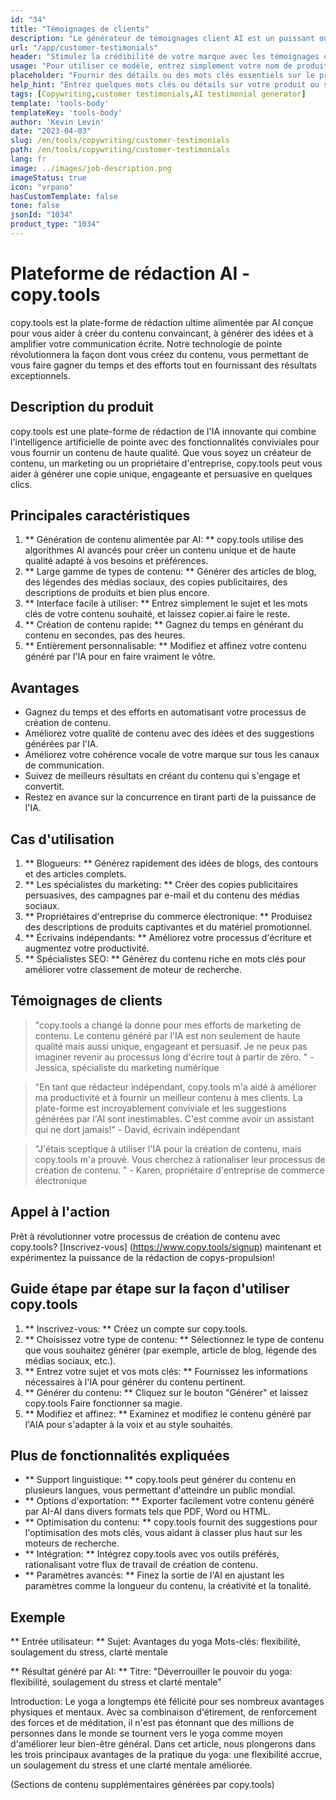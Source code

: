 ```yaml
---
id: "34"
title: "Témoignages de clients"
description: "Le générateur de témoignages client AI est un puissant outil basé sur l'IA qui aide à créer des témoignages clients réalistes et engageants pour vos produits ou services.  Économisez du temps et des efforts en générant des témoignages authentiques qui mettent en évidence les avantages et la valeur de vos offres."
url: "/app/customer-testimonials"
header: "Stimulez la crédibilité de votre marque avec les témoignages clients générés par l'IA."
usage: "Pour utiliser ce modèle, entrez simplement votre nom de produit ou de service, des mots clés ou des fonctionnalités clés, ainsi que les noms ou emplacements des clients que vous souhaitez inclure.  Cet outil générera ensuite un témoignage client convaincant et engageant en fonction de votre entrée."
placeholder: "Fournir des détails ou des mots clés essentiels sur le produit ou le service, par exemple  Nom du produit tel que «Yoga Mat», des fonctionnalités clés telles que «non-glissade», «respectueuse de l'environnement» ou des noms et emplacements de clients (facultatifs)."
help_hint: "Entrez quelques mots clés ou détails sur votre produit ou service, et nous créerons un témoignage client convaincant en fonction de votre contribution.  Facultativement, vous pouvez également fournir des noms et des emplacements de clients."
tags: [Copywriting,customer testimonials,AI testimonial generator]
template: 'tools-body'
templateKey: 'tools-body'
author: 'Kevin Levin'
date: "2023-04-03"
slug: /en/tools/copywriting/customer-testimonials
path: /en/tools/copywriting/customer-testimonials
lang: fr
image: ../images/job-description.png
imageStatus: true
icon: "vrpano"
hasCustomTemplate: false
tone: false
jsonId: "1034"
product_type: "1034"
---
```

# Plateforme de rédaction AI - copy.tools

copy.tools est la plate-forme de rédaction ultime alimentée par AI conçue pour vous aider à créer du contenu convaincant, à générer des idées et à amplifier votre communication écrite.  Notre technologie de pointe révolutionnera la façon dont vous créez du contenu, vous permettant de vous faire gagner du temps et des efforts tout en fournissant des résultats exceptionnels.

## Description du produit

copy.tools est une plate-forme de rédaction de l'IA innovante qui combine l'intelligence artificielle de pointe avec des fonctionnalités conviviales pour vous fournir un contenu de haute qualité.  Que vous soyez un créateur de contenu, un marketing ou un propriétaire d'entreprise, copy.tools peut vous aider à générer une copie unique, engageante et persuasive en quelques clics.

## Principales caractéristiques

1. ** Génération de contenu alimentée par AI: ** copy.tools utilise des algorithmes AI avancés pour créer un contenu unique et de haute qualité adapté à vos besoins et préférences.
 2. ** Large gamme de types de contenu: ** Générer des articles de blog, des légendes des médias sociaux, des copies publicitaires, des descriptions de produits et bien plus encore.
 3. ** Interface facile à utiliser: ** Entrez simplement le sujet et les mots clés de votre contenu souhaité, et laissez copier.ai faire le reste.
 4. ** Création de contenu rapide: ** Gagnez du temps en générant du contenu en secondes, pas des heures.
 5. ** Entièrement personnalisable: ** Modifiez et affinez votre contenu généré par l'IA pour en faire vraiment le vôtre.

## Avantages

- Gagnez du temps et des efforts en automatisant votre processus de création de contenu.
 - Améliorez votre qualité de contenu avec des idées et des suggestions générées par l'IA.
 - Améliorez votre cohérence vocale de votre marque sur tous les canaux de communication.
 - Suivez de meilleurs résultats en créant du contenu qui s'engage et convertit.
 - Restez en avance sur la concurrence en tirant parti de la puissance de l'IA.

## Cas d'utilisation

1. ** Blogueurs: ** Générez rapidement des idées de blogs, des contours et des articles complets.
 2. ** Les spécialistes du marketing: ** Créer des copies publicitaires persuasives, des campagnes par e-mail et du contenu des médias sociaux.
 3. ** Propriétaires d'entreprise du commerce électronique: ** Produisez des descriptions de produits captivantes et du matériel promotionnel.
 4. ** Écrivains indépendants: ** Améliorez votre processus d'écriture et augmentez votre productivité.
 5. ** Spécialistes SEO: ** Générez du contenu riche en mots clés pour améliorer votre classement de moteur de recherche.

## Témoignages de clients

> "copy.tools a changé la donne pour mes efforts de marketing de contenu. Le contenu généré par l'IA est non seulement de haute qualité mais aussi unique, engageant et persuasif. Je ne peux pas imaginer revenir au processus long  d'écrire tout à partir de zéro. "  - Jessica, spécialiste du marketing numérique

> "En tant que rédacteur indépendant, copy.tools m'a aidé à améliorer ma productivité et à fournir un meilleur contenu à mes clients. La plate-forme est incroyablement conviviale et les suggestions générées par l'AI sont inestimables. C'est comme avoir un assistant qui ne dort jamais!"  - David, écrivain indépendant

> "J'étais sceptique à utiliser l'IA pour la création de contenu, mais copy.tools m'a prouvé.  Vous cherchez à rationaliser leur processus de création de contenu. "  - Karen, propriétaire d'entreprise de commerce électronique

## Appel à l'action

Prêt à révolutionner votre processus de création de contenu avec copy.tools?  [Inscrivez-vous] (https://www.copy.tools/signup) maintenant et expérimentez la puissance de la rédaction de copys-propulsion!

## Guide étape par étape sur la façon d'utiliser copy.tools

1. ** Inscrivez-vous: ** Créez un compte sur copy.tools.
 2. ** Choisissez votre type de contenu: ** Sélectionnez le type de contenu que vous souhaitez générer (par exemple, article de blog, légende des médias sociaux, etc.).
 3. ** Entrez votre sujet et vos mots clés: ** Fournissez les informations nécessaires à l'IA pour générer du contenu pertinent.
 4. ** Générer du contenu: ** Cliquez sur le bouton "Générer" et laissez copy.tools Faire fonctionner sa magie.
 5. ** Modifiez et affinez: ** Examinez et modifiez le contenu généré par l'AIA pour s'adapter à la voix et au style souhaités.

## Plus de fonctionnalités expliquées

- ** Support linguistique: ** copy.tools peut générer du contenu en plusieurs langues, vous permettant d'atteindre un public mondial.
 - ** Options d'exportation: ** Exporter facilement votre contenu généré par AI-AI dans divers formats tels que PDF, Word ou HTML.
 - ** Optimisation du contenu: ** copy.tools fournit des suggestions pour l'optimisation des mots clés, vous aidant à classer plus haut sur les moteurs de recherche.
 - ** Intégration: ** Intégrez copy.tools avec vos outils préférés, rationalisant votre flux de travail de création de contenu.
 - ** Paramètres avancés: ** Finez la sortie de l'AI en ajustant les paramètres comme la longueur du contenu, la créativité et la tonalité.

## Exemple

** Entrée utilisateur: **
 Sujet: Avantages du yoga
 Mots-clés: flexibilité, soulagement du stress, clarté mentale

** Résultat généré par AI: **
 Titre: "Déverrouiller le pouvoir du yoga: flexibilité, soulagement du stress et clarté mentale"

Introduction: Le yoga a longtemps été félicité pour ses nombreux avantages physiques et mentaux.  Avec sa combinaison d'étirement, de renforcement des forces et de méditation, il n'est pas étonnant que des millions de personnes dans le monde se tournent vers le yoga comme moyen d'améliorer leur bien-être général.  Dans cet article, nous plongerons dans les trois principaux avantages de la pratique du yoga: une flexibilité accrue, un soulagement du stress et une clarté mentale améliorée.

(Sections de contenu supplémentaires générées par copy.tools)
